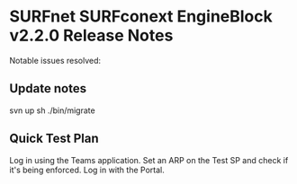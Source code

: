 # SURFnet SURFconext EngineBlock v2.2.0 Release Notes #

Notable issues resolved:

Update notes
------------

svn up
sh ./bin/migrate

Quick Test Plan
---------------

Log in using the Teams application.
Set an ARP on the Test SP and check if it's being enforced.
Log in with the Portal.
